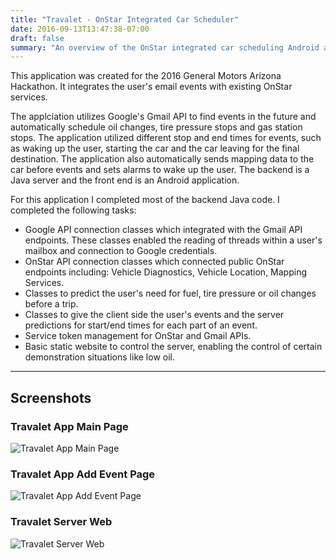 ```yaml
---
title: "Travalet - OnStar Integrated Car Scheduler"
date: 2016-09-13T13:47:38-07:00
draft: false
summary: "An overview of the OnStar integrated car scheduling Android app that enabled users to schedule car functions with their Gmail and Google Calendar events. Developed for the 2016 General Motors Arizona Hackathon."
---
```


This application was created for the 2016 General Motors Arizona Hackathon. It integrates the user's email events with existing OnStar services.

The applciation utilizes Google's Gmail API to find events in the future and automatically schedule oil changes, tire pressure stops and gas station stops. The application utilized different stop and end times for events, such as waking up the user, starting the car and the car leaving for the final destination. The application also automatically sends mapping data to the car before events and sets alarms to wake up the user. The backend is a Java server and the front end is an Android application.

For this application I completed most of the backend Java code. I completed the following tasks:

* Google API connection classes which integrated with the Gmail API endpoints. These classes enabled the reading of threads within a user's mailbox and connection to Google credentials.
* OnStar API connection classes which connected public OnStar endpoints including: Vehicle Diagnostics, Vehicle Location, Mapping Services.
* Classes to predict the user's need for fuel, tire pressure or oil changes before a trip.
* Classes to give the client side the user's events and the server predictions for start/end times for each part of an event.
* Service token management for OnStar and Gmail APIs.
* Basic static website to control the server, enabling the control of certain demonstration situations like low oil.

---
## Screenshots

### Travalet App Main Page

![Travalet App Main Page](/static/img/travalet/travalet-main-page-screenshot.png)

### Travalet App Add Event Page

![Travalet App Add Event Page](/static/img/travalet/travalet-base-screenshot.png)

### Travalet Server Web

![Travalet Server Web](/static/img/travalet/travalet-server-web-screenshot.jpg)
